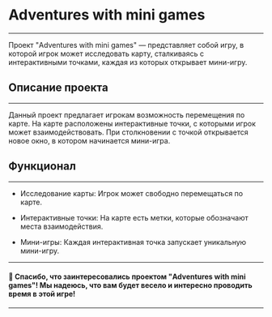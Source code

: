 #  Adventures with mini games

---

Проект "Adventures with mini games" — представляет собой игру, в которой игрок может исследовать карту, сталкиваясь с интерактивными точками, каждая из которых открывает мини-игру.


## Описание проекта

---

Данный проект предлагает игрокам возможность перемещения по карте. На карте расположены интерактивные точки, с которыми игрок может взаимодействовать. При столкновении с точкой открывается новое окно, в котором начинается мини-игра.


## Функционал

---

- Исследование карты: Игрок может свободно перемещаться по карте.
  
- Интерактивные точки: На карте есть метки, которые обозначают места взаимодействия.

- Мини-игры: Каждая интерактивная точка запускает уникальную мини-игру.

---

#### 🌟 Спасибо, что заинтересовались проектом "Adventures with mini games"! Мы надеюсь, что вам будет весело и интересно проводить время в этой игре!

---